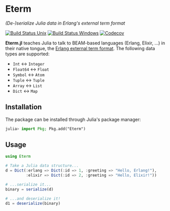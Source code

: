 # Eterm

*(De-)serialize Julia data in Erlang's external term format*

[![Build Status Unix][travis-badge]][travis-url] [![Build Status Windows][av-badge]][av-url] [![Codecov][codecov-badge]][codecov-url]

**Eterm.jl** teaches Julia to talk to BEAM-based languages (Erlang, Elixir, ...) in their native tongue,
the [Erlang external term format](http://erlang.org/doc/apps/erts/erl_ext_dist.html).
The following data types are supported:

- `Int` <-> `Integer`
- `Float64` <-> `Float`
- `Symbol` <-> `Atom`
- `Tuple` <-> `Tuple`
- `Array` <-> `List`
- `Dict` <-> `Map`

## Installation

The package can be installed through Julia's package manager:

```julia
julia> import Pkg; Pkg.add("Eterm")
```

## Usage

```julia
using Eterm

# Take a Julia data structure...
d = Dict(:erlang => Dict(:id => 1, :greeting => "Hello, Erlang!"),
         :elixir => Dict(:id => 2, :greeting => "Hello, Elixir!"))

# ...serialize it...
binary = serialize(d)

# ...and deserialize it!
d1 = deserialize(binary)
```

[travis-badge]: https://travis-ci.org/helgee/Eterm.jl.svg?branch=master
[travis-url]: https://travis-ci.org/helgee/Eterm.jl
[av-badge]: https://ci.appveyor.com/api/projects/status/94kncedgd6mmot7s?svg=true
[av-url]: https://ci.appveyor.com/project/helgee/eterm-jl
[codecov-badge]: http://codecov.io/github/helgee/Eterm.jl/coverage.svg?branch=master
[codecov-url]: http://codecov.io/github/helgee/Eterm.jl?branch=master
